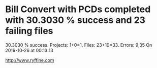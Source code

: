 # Bill Convert with PCDs completed with 30.3030 % success and 23 failing files

30.3030 % success. Projects: 1+0=1.  Files: 23+10=33. Errors: 9,35  On 2019-10-26 at 00:13:13





http://www.ryffine.com
